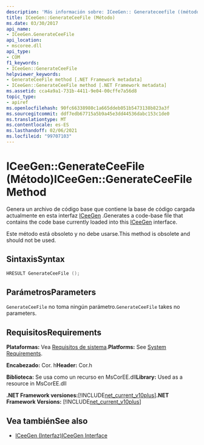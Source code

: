```yaml
---
description: 'Más información sobre: ICeeGen:: Generateceefile ((método)'
title: ICeeGen::GenerateCeeFile (Método)
ms.date: 03/30/2017
api_name:
- ICeeGen.GenerateCeeFile
api_location:
- mscoree.dll
api_type:
- COM
f1_keywords:
- ICeeGen::GenerateCeeFile
helpviewer_keywords:
- GenerateCeeFile method [.NET Framework metadata]
- ICeeGen::GenerateCeeFile method [.NET Framework metadata]
ms.assetid: cca4a9a1-731b-4411-9e04-00cffe7a56d8
topic_type:
- apiref
ms.openlocfilehash: 90fc66338980c1a665ddeb051b5473138b823a3f
ms.sourcegitcommit: ddf7edb67715a5b9a45e3dd44536dabc153c1de0
ms.translationtype: MT
ms.contentlocale: es-ES
ms.lasthandoff: 02/06/2021
ms.locfileid: "99707103"
---
```

# <a name="iceegengenerateceefile-method"></a><span data-ttu-id="ffa74-103">ICeeGen::GenerateCeeFile (Método)</span><span class="sxs-lookup"><span data-stu-id="ffa74-103">ICeeGen::GenerateCeeFile Method</span></span>

<span data-ttu-id="ffa74-104">Genera un archivo de código base que contiene la base de código cargada actualmente en esta interfaz [ICeeGen](iceegen-interface.md) .</span><span class="sxs-lookup"><span data-stu-id="ffa74-104">Generates a code-base file that contains the code base currently loaded into this [ICeeGen](iceegen-interface.md) interface.</span></span>  
  
 <span data-ttu-id="ffa74-105">Este método está obsoleto y no debe usarse.</span><span class="sxs-lookup"><span data-stu-id="ffa74-105">This method is obsolete and should not be used.</span></span>  
  
## <a name="syntax"></a><span data-ttu-id="ffa74-106">Sintaxis</span><span class="sxs-lookup"><span data-stu-id="ffa74-106">Syntax</span></span>  
  
```cpp  
HRESULT GenerateCeeFile ();  
```  
  
## <a name="parameters"></a><span data-ttu-id="ffa74-107">Parámetros</span><span class="sxs-lookup"><span data-stu-id="ffa74-107">Parameters</span></span>  

 <span data-ttu-id="ffa74-108">`GenerateCeeFile` no toma ningún parámetro.</span><span class="sxs-lookup"><span data-stu-id="ffa74-108">`GenerateCeeFile` takes no parameters.</span></span>  
  
## <a name="requirements"></a><span data-ttu-id="ffa74-109">Requisitos</span><span class="sxs-lookup"><span data-stu-id="ffa74-109">Requirements</span></span>  

 <span data-ttu-id="ffa74-110">**Plataformas:** Vea [Requisitos de sistema](../../get-started/system-requirements.md).</span><span class="sxs-lookup"><span data-stu-id="ffa74-110">**Platforms:** See [System Requirements](../../get-started/system-requirements.md).</span></span>  
  
 <span data-ttu-id="ffa74-111">**Encabezado:** Cor. h</span><span class="sxs-lookup"><span data-stu-id="ffa74-111">**Header:** Cor.h</span></span>  
  
 <span data-ttu-id="ffa74-112">**Biblioteca:** Se usa como un recurso en MsCorEE.dll</span><span class="sxs-lookup"><span data-stu-id="ffa74-112">**Library:** Used as a resource in MsCorEE.dll</span></span>  
  
 <span data-ttu-id="ffa74-113">**.NET Framework versiones:**[!INCLUDE[net_current_v10plus](../../../../includes/net-current-v10plus-md.md)]</span><span class="sxs-lookup"><span data-stu-id="ffa74-113">**.NET Framework Versions:** [!INCLUDE[net_current_v10plus](../../../../includes/net-current-v10plus-md.md)]</span></span>  
  
## <a name="see-also"></a><span data-ttu-id="ffa74-114">Vea también</span><span class="sxs-lookup"><span data-stu-id="ffa74-114">See also</span></span>

- [<span data-ttu-id="ffa74-115">ICeeGen (Interfaz)</span><span class="sxs-lookup"><span data-stu-id="ffa74-115">ICeeGen Interface</span></span>](iceegen-interface.md)
